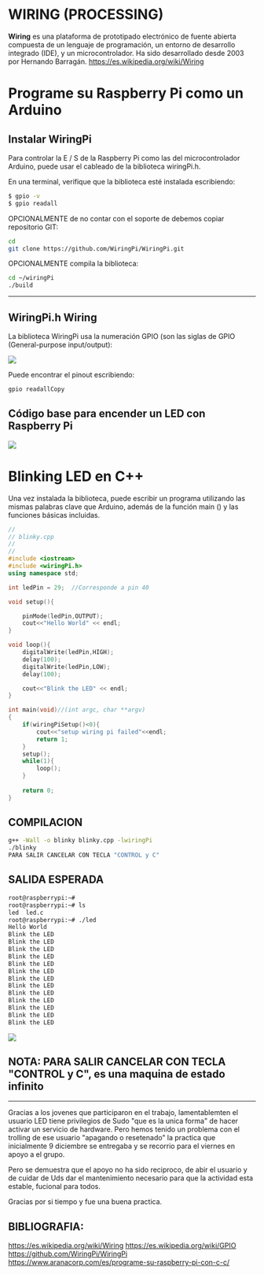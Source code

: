# WIRING (PROCESSING)

**Wiring** es una plataforma de prototipado electrónico de fuente abierta compuesta de un lenguaje de programación, un entorno de desarrollo integrado (IDE), y un microcontrolador. Ha sido desarrollado desde 2003 por Hernando Barragán. https://es.wikipedia.org/wiki/Wiring


# Programe su Raspberry Pi como un Arduino
## Instalar WiringPi
Para controlar la E / S de la Raspberry Pi como las del microcontrolador Arduino, puede usar el cableado de la biblioteca wiringPi.h.

En una terminal, verifique que la biblioteca esté instalada escribiendo:

```bash
$ gpio -v
$ gpio readall
```

OPCIONALMENTE de no contar con el soporte de debemos copiar repositorio GIT:

```bash
cd
git clone https://github.com/WiringPi/WiringPi.git
```

OPCIONALMENTE compila la biblioteca:

```bash
cd ~/wiringPi
./build
```

------

## WiringPi.h Wiring
La biblioteca WiringPi usa la numeración GPIO (son las siglas de GPIO (General-purpose input/output):

![](https://www.aranacorp.com/wp-content/uploads/raspberrypi-gpio-wiringpi-pinout.png)

Puede encontrar el pinout escribiendo:

```bash
gpio readallCopy
```


## Código base para encender un LED con Raspberry Pi

![](https://www.aranacorp.com/wp-content/uploads/raspberry-pi3-led_bb.png)


# Blinking LED en C++

Una vez instalada la biblioteca, puede escribir un programa utilizando las mismas palabras clave que Arduino, además de la función main () y las funciones básicas incluidas.

```cpp
//
// blinky.cpp
//
//
#include <iostream>
#include <wiringPi.h>
using namespace std;

int ledPin = 29;  //Corresponde a pin 40

void setup(){

	pinMode(ledPin,OUTPUT);
	cout<<"Hello World" << endl;
}

void loop(){
	digitalWrite(ledPin,HIGH);
	delay(100);
	digitalWrite(ledPin,LOW);
	delay(100);

	cout<<"Blink the LED" << endl;
}

int main(void)//(int argc, char **argv)
{
	if(wiringPiSetup()<0){
		cout<<"setup wiring pi failed"<<endl;
		return 1;
	}
	setup();
	while(1){
		loop();
	}
	
	return 0;
}
```

## COMPILACION
```bash
g++ -Wall -o blinky blinky.cpp -lwiringPi
./blinky
PARA SALIR CANCELAR CON TECLA "CONTROL y C"
```

## SALIDA ESPERADA

```bash
root@raspberrypi:~#
root@raspberrypi:~# ls
led  led.c
root@raspberrypi:~# ./led
Hello World
Blink the LED
Blink the LED
Blink the LED
Blink the LED
Blink the LED
Blink the LED
Blink the LED
Blink the LED
Blink the LED
Blink the LED
Blink the LED
Blink the LED
Blink the LED
```

![](https://media1.tenor.com/images/621f6fd4aed7c89736712740cb65d3cb/tenor.gif?itemid=9599407)

## NOTA: PARA SALIR CANCELAR CON TECLA "CONTROL y C", es una **maquina de estado infinito**

----

Gracias a los jovenes que participaron en el trabajo, lamentablemten el usuario LED tiene privilegios de Sudo "que es la unica forma" de hacer activar un servicio de hardware. Pero hemos tenido un problema con el trolling de ese usuario "apagando o resetenado" la practica que inicialmente 9 diciembre se entregaba y se recorrio para el viernes en apoyo a el grupo.

Pero se demuestra que el apoyo no ha sido reciproco, de abir el usuario y de cuidar de Uds dar el mantenimiento necesario para que la actividad esta estable, fucional para todos.

Gracias por si tiempo y fue una buena practica.


## BIBLIOGRAFIA:
https://es.wikipedia.org/wiki/Wiring
https://es.wikipedia.org/wiki/GPIO
https://github.com/WiringPi/WiringPi
https://www.aranacorp.com/es/programe-su-raspberry-pi-con-c-c/
